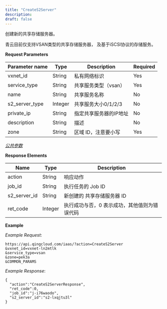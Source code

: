 ```yaml
---
title: "CreateS2Server"
description: 
draft: false
---
```




创建新的共享存储服务器。

青云目前仅支持VSAN类型的共享存储服务器， 及基于iSCSI协议的存储服务。

**Request Parameters**

| Parameter name | Type | Description | Required |
| --- | --- | --- | --- |
| vxnet_id | String | 私有网络标识 | Yes |
| service_type | String | 共享服务类型（vsan） | Yes |
| name | String | 共享服务名称 | No |
| s2_server_type | Integer | 共享服务大小0/1/2/3 | No |
| private_ip | String | 指定共享服务器的IP地址 | No |
| description | String | 描述 | No |
| zone | String | 区域 ID，注意要小写 | Yes |

[_公共参数_](../../../parameters)

**Response Elements**

| Name | Type | Description |
| --- | --- | --- |
| action | String | 响应动作 |
| job_id | String | 执行任务的 Job ID |
| s2_server_id | String | 新创建的 共享存储服务器 ID |
| ret_code | Integer | 执行成功与否，0 表示成功，其他值则为错误代码 |

**Example**

_Example Request_:

```
https://api.qingcloud.com/iaas/?action=CreateS2Server
&vxnet_id=vxnet-ln2mtlk
&service_type=vsan
&zone=pek3a
&COMMON_PARAMS
```

_Example Response_:

```
{
  "action":"CreateS2ServerResponse",
  "ret_code":0,
  "job_id":"j-i76waodo",
  "s2_server_id":"s2-lxqjtu3l"
}
```
